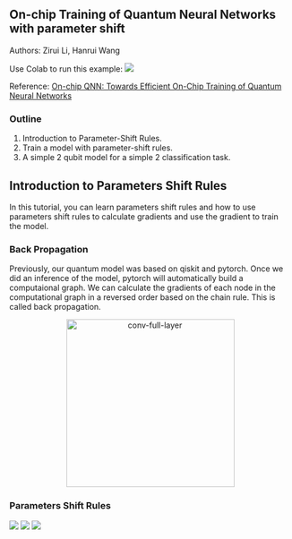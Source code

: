 ## On-chip Training of Quantum Neural Networks with parameter shift


Authors: Zirui Li, Hanrui Wang

Use Colab to run this example: [![](https://colab.research.google.com/assets/colab-badge.svg)](https://colab.research.google.com/github/mit-han-lab/torchquantum/blob/master/examples/param_shift_onchip_training/param_shift_onchip_training.ipynb)

Reference: [On-chip QNN: Towards Efficient On-Chip Training of Quantum Neural Networks
](https://qmlsys.mit.edu/publications/#onchipqnn)


[comment]: <> (#%% md)

### Outline
1. Introduction to Parameter-Shift Rules.
2. Train a model with parameter-shift rules.
3. A simple 2 qubit model for a simple 2 classification task.



[comment]: <> (#%% md)

## Introduction to Parameters Shift Rules

In this tutorial, you can learn parameters shift rules and how to use parameters shift rules to calculate gradients and use the gradient to train the model.

### Back Propagation

Previously, our quantum model was based on qiskit and pytorch. Once we did an inference of the model, pytorch will automatically build a computaional graph. We can calculate the gradients of each node in the computational graph in a reversed order based on the chain rule. This is called back propagation.
<div align="center">
<img src="https://github.com/mit-han-lab/torchquantum/blob/master/figs/bp.png?raw=true" alt="conv-full-layer" width="300">
</div>

### Parameters Shift Rules

![](intro1.png)
![](intro2.png)
![](intro3.png)
